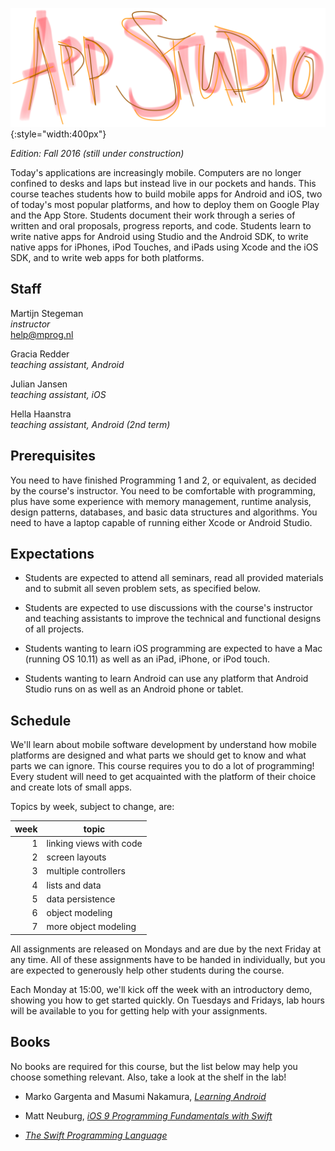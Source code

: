 ![](app-studio.png){:style="width:400px"}

*Edition: Fall 2016 (still under construction)*

Today's applications are increasingly mobile. Computers are no longer confined
to desks and laps but instead live in our pockets and hands. This course
teaches students how to build mobile apps for Android and iOS, two of today's
most popular platforms, and how to deploy them on Google Play and the App
Store. Students document their work through a series of written and oral
proposals, progress reports, and code. Students learn to write native apps for
Android using Studio and the Android SDK, to write native apps for iPhones,
iPod Touches, and iPads using Xcode and the iOS SDK, and to write web apps for
both platforms.

## Staff

Martijn Stegeman  
*instructor*  
<help@mprog.nl>

Gracia Redder  
*teaching assistant, Android*

Julian Jansen  
*teaching assistant, iOS*

Hella Haanstra  
*teaching assistant, Android (2nd term)*

## Prerequisites

You need to have finished Programming 1 and 2, or equivalent, as decided by the
course's instructor. You need to be comfortable with programming, plus have
some experience with memory management, runtime analysis, design patterns,
databases, and basic data structures and algorithms. You need to have a laptop
capable of running either Xcode or Android Studio.

## Expectations

* Students are expected to attend all seminars, read all provided materials and
  to submit all seven problem sets, as specified below.
  
* Students are expected to use discussions with the course's instructor and
  teaching assistants to improve the technical and functional designs of all
  projects.

* Students wanting to learn iOS programming are expected to have a Mac (running
  OS 10.11) as well as an iPad, iPhone, or iPod touch.

* Students wanting to learn Android can use any platform that Android Studio
  runs on as well as an Android phone or tablet.

## Schedule

We'll learn about mobile software development by understand how mobile platforms are designed and what parts we should get to know and what parts we can ignore. This course requires you to do a lot of programming! Every student will need to get acquainted with the platform of their choice and create lots of small apps.

Topics by week, subject to change, are:

| week | topic                   |  
| ---: | ----------------------- |  
|    1 | linking views with code |  
|    2 | screen layouts          |  
|    3 | multiple controllers    |  
|    4 | lists and data          |  
|    5 | data persistence        |  
|    6 | object modeling         |  
|    7 | more object modeling    |  

All assignments are released on Mondays and are due by the next Friday at any time. All of these assignments have to be handed in individually, but you are expected to generously help other students during the course.

Each Monday at 15:00, we'll kick off the week with an introductory demo, showing you how to get started quickly. On Tuesdays and Fridays, lab hours will be available to you for getting help with your assignments.

## Books

No books are required for this course, but the list below may help you choose something relevant. Also, take a look at the shelf in the lab!

- Marko Gargenta and Masumi Nakamura, [*Learning Android*](http://shop.oreilly.com/product/0636920023456.do)

- Matt Neuburg, [*iOS 9 Programming Fundamentals with Swift*](http://shop.oreilly.com/product/0636920044345.do)

- [*The Swift Programming Language*](https://itunes.apple.com/us/book/swift-programming-language/id881256329?mt=11)
